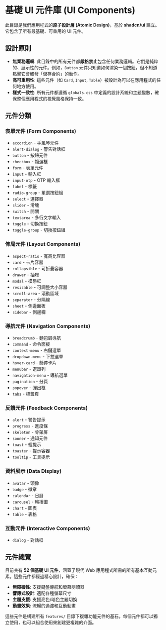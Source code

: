 # 基礎 UI 元件庫 (UI Components)

此目錄是我們應用程式的**原子設計層 (Atomic Design)**，基於 **shadcn/ui** 建立。它包含了所有最基礎、可重用的 UI 元件。

## 設計原則

- **無業務邏輯**: 此目錄中的所有元件都**嚴格禁止**包含任何業務邏輯。它們是純粹的、展示性的元件。例如，`Button` 元件只知道如何渲染一個按鈕，但不知道點擊它會觸發「儲存合約」的動作。
- **高可重用性**: 這些元件（如 `Card`, `Input`, `Table`）被設計為可以在應用程式的任何地方使用。
- **樣式一致性**: 所有元件都遵循 `globals.css` 中定義的設計系統和主題變數，確保整個應用程式的視覺風格保持一致。

## 元件分類

### 表單元件 (Form Components)
- `accordion` - 手風琴元件
- `alert-dialog` - 警告對話框
- `button` - 按鈕元件
- `checkbox` - 複選框
- `form` - 表單元件
- `input` - 輸入框
- `input-otp` - OTP 輸入框
- `label` - 標籤
- `radio-group` - 單選按鈕組
- `select` - 選擇器
- `slider` - 滑塊
- `switch` - 開關
- `textarea` - 多行文字輸入
- `toggle` - 切換按鈕
- `toggle-group` - 切換按鈕組

### 佈局元件 (Layout Components)
- `aspect-ratio` - 寬高比容器
- `card` - 卡片容器
- `collapsible` - 可折疊容器
- `drawer` - 抽屜
- `modal` - 模態框
- `resizable` - 可調整大小容器
- `scroll-area` - 滾動區域
- `separator` - 分隔線
- `sheet` - 側邊面板
- `sidebar` - 側邊欄

### 導航元件 (Navigation Components)
- `breadcrumb` - 麵包屑導航
- `command` - 命令面板
- `context-menu` - 右鍵選單
- `dropdown-menu` - 下拉選單
- `hover-card` - 懸停卡片
- `menubar` - 選單列
- `navigation-menu` - 導航選單
- `pagination` - 分頁
- `popover` - 彈出框
- `tabs` - 標籤頁

### 反饋元件 (Feedback Components)
- `alert` - 警告提示
- `progress` - 進度條
- `skeleton` - 骨架屏
- `sonner` - 通知元件
- `toast` - 輕提示
- `toaster` - 提示容器
- `tooltip` - 工具提示

### 資料展示 (Data Display)
- `avatar` - 頭像
- `badge` - 徽章
- `calendar` - 日曆
- `carousel` - 輪播圖
- `chart` - 圖表
- `table` - 表格

### 互動元件 (Interactive Components)
- `dialog` - 對話框

## 元件總覽

目前共有 **52 個基礎 UI 元件**，涵蓋了現代 Web 應用程式所需的所有基本互動元素。這些元件都經過精心設計，確保：

- **無障礙性**: 支援鍵盤導航和螢幕閱讀器
- **響應式設計**: 適配各種螢幕尺寸
- **主題支援**: 支援亮色/暗色主題切換
- **動畫效果**: 流暢的過渡和互動動畫

這些元件是構建所有 `features/` 目錄下複雜功能元件的基石。每個元件都可以獨立使用，也可以組合使用來創建更複雜的介面。
